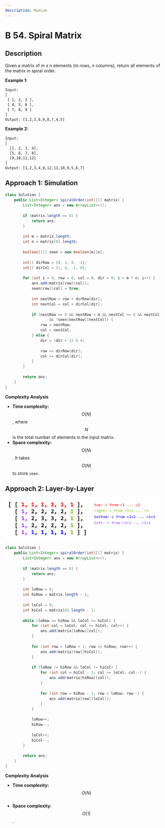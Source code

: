 ```yaml
---
description: Medium
---
```


# B 54. Spiral Matrix

## Description

Given a matrix of _m_ x _n_ elements \(_m_ rows, _n_ columns\), return all elements of the matrix in spiral order.

**Example 1:**

```text
Input:
[
 [ 1, 2, 3 ],
 [ 4, 5, 6 ],
 [ 7, 8, 9 ]
]
Output: [1,2,3,6,9,8,7,4,5]
```

**Example 2:**

```text
Input:
[
  [1, 2, 3, 4],
  [5, 6, 7, 8],
  [9,10,11,12]
]
Output: [1,2,3,4,8,12,11,10,9,5,6,7]
```

## Approach 1: Simulation

```java
class Solution {
    public List<Integer> spiralOrder(int[][] matrix) {
        List<Integer> ans = new ArrayList<>();

        if (matrix.length == 0) {
            return ans;
        }

        int m = matrix.length;
        int n = matrix[0].length;

        boolean[][] seen = new boolean[m][n];

        int[] dirRow = {0, 1, 0, -1};
        int[] dirCol = {1, 0, -1, 0};

        for (int i = 0, row = 0, col = 0, dir = 0; i < m * n; i++) {
            ans.add(matrix[row][col]);
            seen[row][col] = true;

            int nextRow = row + dirRow[dir];
            int nextCol = col + dirCol[dir];

            if (nextRow >= 0 && nextRow < m && nextCol >= 0 && nextCol < n
                    && !seen[nextRow][nextCol]) {
                row = nextRow;
                col = nextCol;
            } else {
                dir = (dir + 1) % 4;

                row += dirRow[dir];
                col += dirCol[dir];
            }
        }

        return ans;
    }
}
```

**Complexity Analysis**

* **Time complexity:** $$O(N)$$, where $$N$$ is the total number of elements in the input matrix.
* **Space complexity:** $$O(N)$$. It takes $$O(N)$$ to store `seen`.

## Approach 2: Layer-by-Layer

![](../../../.gitbook/assets/image%20%2890%29.png)

```java
class Solution {
    public List<Integer> spiralOrder(int[][] matrix) {
        List<Integer> ans = new ArrayList<>();

        if (matrix.length == 0) {
            return ans;
        }

        int loRow = 0;
        int hiRow = matrix.length - 1;

        int loCol = 0;
        int hiCol = matrix[0].length - 1;

        while (loRow <= hiRow && loCol <= hiCol) {
            for (int col = loCol; col <= hiCol; col++) {
                ans.add(matrix[loRow][col]);
            }

            for (int row = loRow + 1; row <= hiRow; row++) {
                ans.add(matrix[row][hiCol]);
            }

            if (loRow != hiRow && loCol != hiCol) {
                for (int col = hiCol - 1; col >= loCol; col--) {
                    ans.add(matrix[hiRow][col]);
                }

                for (int row = hiRow - 1; row > loRow; row--) {
                    ans.add(matrix[row][loCol]);
                }
            }

            loRow++;
            hiRow--;

            loCol++;
            hiCol--;
        }

        return ans;
    }
}
```

**Complexity Analysis**

* **Time complexity:** $$O(N)$$.
* **Space complexity:** $$O(1)$$.


